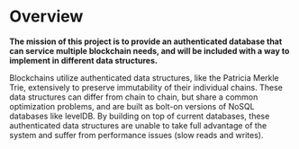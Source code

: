 # Overview

**The mission of this project is to provide an authenticated database that can service multiple blockchain needs, and will be included with a way to implement in different data structures.**

Blockchains utilize authenticated data structures, like the Patricia Merkle Trie, extensively to preserve immutability of their individual chains. These data structures can differ from chain to chain, but share a common optimization problems, and are built as bolt-on versions of NoSQL databases like levelDB. By building on top of current databases, these authenticated data structures are unable to take full advantage of the system and suffer from performance issues (slow reads and writes).

